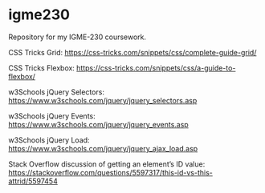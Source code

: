 # igme230
Repository for my IGME-230 coursework.

CSS Tricks Grid: https://css-tricks.com/snippets/css/complete-guide-grid/

CSS Tricks Flexbox: https://css-tricks.com/snippets/css/a-guide-to-flexbox/

w3Schools jQuery Selectors: https://www.w3schools.com/jquery/jquery_selectors.asp

w3Schools jQuery Events: https://www.w3schools.com/jquery/jquery_events.asp

w3Schools jQuery Load: https://www.w3schools.com/jquery/jquery_ajax_load.asp

Stack Overflow discussion of getting an element’s ID value: https://stackoverflow.com/questions/5597317/this-id-vs-this-attrid/5597454
